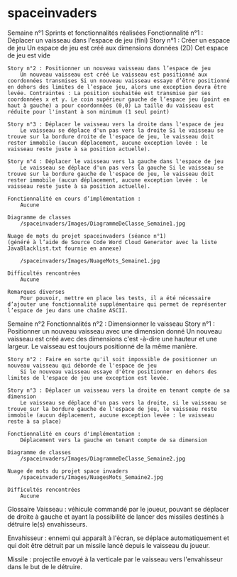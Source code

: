 # spaceinvaders

Semaine n°1
	Sprints et fonctionnalités réalisées
	Fonctionnalité n°1 : Déplacer un vaisseau dans l'espace de jeu (fini)
	Story n°1 : Créer un espace de jeu
		Un espace de jeu est créé aux dimensions données (2D) Cet espace de jeu est vide

	Story n°2 : Positionner un nouveau vaisseau dans l’espace de jeu
		Un nouveau vaisseau est créé Le vaisseau est positionné aux coordonnées transmises Si un nouveau vaisseau essaye d’être positionné en dehors des limites de l’espace jeu, alors une exception devra être levée. Contraintes : La position souhaitée est transmise par ses coordonnées x et y. Le coin supérieur gauche de l’espace jeu (point en haut à gauche) a pour coordonnées (0,0) La taille du vaisseau est réduite pour l'instant à son minimum (1 seul point)

	Story n°3 : Déplacer le vaisseau vers la droite dans l'espace de jeu
		Le vaisseau se déplace d'un pas vers la droite Si le vaisseau se trouve sur la bordure droite de l'espace de jeu, le vaisseau doit rester immobile (aucun déplacement, aucune exception levée : le vaisseau reste juste à sa position actuelle).

	Story n°4 : Déplacer le vaisseau vers la gauche dans l'espace de jeu
		Le vaisseau se déplace d'un pas vers la gauche Si le vaisseau se trouve sur la bordure gauche de l'espace de jeu, le vaisseau doit rester immobile (aucun déplacement, aucune exception levée : le vaisseau reste juste à sa position actuelle).

	Fonctionnalité en cours d’implémentation :
		Aucune

	Diagramme de classes
		/spaceinvaders/Images/DiagrammeDeClasse_Semaine1.jpg

	Nuage de mots du projet spaceinvaders (séance n°1)
	(généré à l’aide de Source Code Word Cloud Generator avec la liste JavaBlacklist.txt fournie en annexe)

		/spaceinvaders/Images/NuageMots_Semaine1.jpg

	Difficultés rencontrées
		Aucune

	Remarques diverses
		Pour pouvoir, mettre en place les tests, il a été nécessaire d’ajouter une fonctionnalité supplémentaire qui permet de représenter l’espace de jeu dans une chaîne ASCII.


Semaine n°2
	Fonctionnalités n°2 : Dimensionner le vaisseau
	Story n°1 : Positionner un nouveau vaisseau avec une dimension donné
		Un nouveau vaisseau est créé avec des dimensions c'est -à-dire une hauteur et une largeur. Le vaisseau est toujours positionné de la même manière.

	Story n°2 : Faire en sorte qu'il soit impossible de positionner un nouveau vaisseau qui déborde de l'espace de jeu
		Si le nouveau vaisseau essaye d'être positionner en dehors des limites de l'espace de jeu une exception est levée.

	Story n°3 : Déplacer un vaisseau vers la droite en tenant compte de sa dimension
		Le vaisseau se déplace d'un pas vers la droite, si le vaisseau se trouve sur la bordure gauche de l'espace de jeu, le vaisseau reste immobile (aucun déplacement, aucune exception levée : le vaisseau reste à sa place)

	Fonctionnalité en cours d'implémentation :
		Déplacement vers la gauche en tenant compte de sa dimension

	Diagramme de classes
		/spaceinvaders/Images/DiagrammeDeClasse_Semaine2.jpg

	Nuage de mots du projet space invaders
		/spaceinvaders/Images/NuagesMots_Semaine2.jpg

	Difficultés rencontrées
		Aucune

Glossaire
Vaisseau : véhicule commandé par le joueur, pouvant se déplacer de droite à gauche et ayant la possibilité de lancer des missiles destinés à détruire le(s) envahisseurs.

Envahisseur : ennemi qui apparaît à l'écran, se déplace automatiquement et qui doit être détruit par un missile lancé depuis le vaisseau du joueur.

Missile : projectile envoyé à la verticale par le vaisseau vers l'envahisseur dans le but de le détruire.